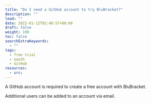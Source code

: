 ```yaml
---
title: "Do I need a GitHub account to try BluBracket?"
description: ""
lead: ""
date: 2022-01-12T02:48:57+00:00
draft: false
weight: 100
toc: false
searchExtraKeywords:
  - ""
tags:
  - free trial
  - oauth
  - GitHub
resources:
  - src:
---
```


A GitHub account is required to create a free account with BluBracket.

Additional users can be added to an account via email.
